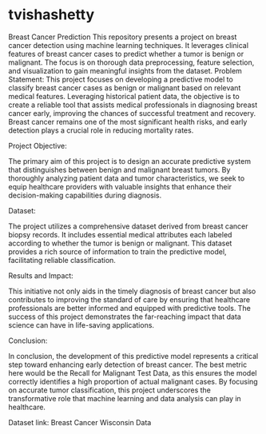 # tvishashetty
Breast Cancer Prediction
This repository presents a project on breast cancer detection using machine learning techniques. It leverages clinical features of breast cancer cases to predict whether a tumor is benign or malignant. The focus is on thorough data preprocessing, feature selection, and visualization to gain meaningful insights from the dataset.
Problem Statement: This project focuses on developing a predictive model to classify breast cancer cases as benign or malignant based on relevant medical features. Leveraging historical patient data, the objective is to create a reliable tool that assists medical professionals in diagnosing breast cancer early, improving the chances of successful treatment and recovery. Breast cancer remains one of the most significant health risks, and early detection plays a crucial role in reducing mortality rates.

Project Objective:

The primary aim of this project is to design an accurate predictive system that distinguishes between benign and malignant breast tumors. By thoroughly analyzing patient data and tumor characteristics, we seek to equip healthcare providers with valuable insights that enhance their decision-making capabilities during diagnosis.

Dataset:

The project utilizes a comprehensive dataset derived from breast cancer biopsy records. It includes essential medical attributes each labeled according to whether the tumor is benign or malignant. This dataset provides a rich source of information to train the predictive model, facilitating reliable classification.

Results and Impact:

This initiative not only aids in the timely diagnosis of breast cancer but also contributes to improving the standard of care by ensuring that healthcare professionals are better informed and equipped with predictive tools. The success of this project demonstrates the far-reaching impact that data science can have in life-saving applications.

Conclusion:

In conclusion, the development of this predictive model represents a critical step toward enhancing early detection of breast cancer. The best metric here would be the Recall for Malignant Test Data, as this ensures the model correctly identifies a high proportion of actual malignant cases. By focusing on accurate tumor classification, this project underscores the transformative role that machine learning and data analysis can play in healthcare.

Dataset link: Breast Cancer Wisconsin Data

